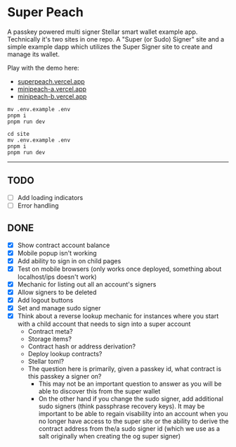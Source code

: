 # Super Peach

A passkey powered multi signer Stellar smart wallet example app. Technically it's two sites in one repo. A "Super (or Sudo) Signer" site and a simple example dapp which utilizes the Super Signer site to create and manage its wallet.

Play with the demo here:
- [superpeach.vercel.app](https://superpeach.vercel.app/)
- [minipeach-a.vercel.app](https://minipeach-a.vercel.app/)
- [minipeach-b.vercel.app](https://minipeach-b.vercel.app/)

```
mv .env.example .env
pnpm i
pnpm run dev
```

```
cd site
mv .env.example .env
pnpm i
pnpm run dev
```

---

## TODO
- [ ] Add loading indicators
- [ ] Error handling

## DONE
- [x] Show contract account balance
- [x] Mobile popup isn't working
- [x] Add ability to sign in on child pages
- [x] Test on mobile browsers (only works once deployed, something about localhost/ips doesn't work)
- [x] Mechanic for listing out all an account's signers
- [x] Allow signers to be deleted
- [x] Add logout buttons
- [x] Set and manage sudo signer
- [x] Think about a reverse lookup mechanic for instances where you start with a child account that needs to sign into a super account
    - Contract meta?
    - Storage items?
    - Contract hash or address derivation?
    - Deploy lookup contracts?
    - Stellar toml?
    - The question here is primarily, given a passkey id, what contract is this passkey a signer on?
      - This may not be an important question to answer as you will be able to discover this from the super wallet
      - On the other hand if you change the sudo signer, add additional sudo signers (think passphrase recovery keys). It may be important to be able to regain visability into an account when you no longer have access to the super site or the ability to derive the contract address from the/a sudo signer id (which we use as a salt originally when creating the og super signer)
